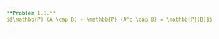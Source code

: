 ```yaml
---
**Problem 1.1.** 
$$\mathbb{P} (A \cap B) + \mathbb{P} (A^c \cap B) = \mathbb{P}(B)$$

---
```

<!--stackedit_data:
eyJoaXN0b3J5IjpbLTE3MTU3MzMzLDEyNzMzMTgyMTNdfQ==
-->